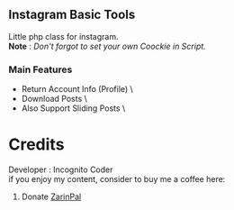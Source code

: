 ## Instagram Basic Tools

Little php class for instagram. \
**Note** : _Don't forgot to set your own Coockie in Script._

### Main Features

* Return Account Info (Profile) \
* Download Posts \
* Also Support Sliding Posts \
# Credits

Developer : Incognito Coder \
if you enjoy my content, consider to buy me a coffee here:
1. Donate [ZarinPal](https://zarinp.al/@incognito)

